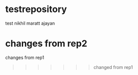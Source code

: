 # testrepository
test
nikhil
maratt ajayan

changes from rep2
=======
changes from rep1
>>>>>>> changed from rep1
